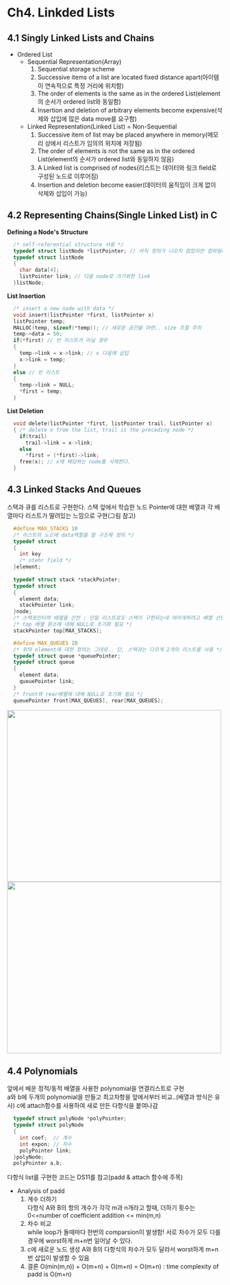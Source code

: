 # Ch4. Linkded Lists
## 4.1 Singly Linked Lists and Chains
- Ordered List
  + Sequential Representation(Array)
    1. Sequential storage scheme
    2. Successive items of a list are located fixed distance apart(아이템이 연속적으로 특정 거리에 위치함)
    3. The order of elements is the same as in the ordered List(element의 순서가 ordered list와 동일함)
    4. Insertion and deletion of arbitrary elements become expensive(삭제와 삽입에 많은 data move를 요구함)
  + Linked Representation(Linked List) = Non-Sequential
    1. Successive item of list may be placed anywhere in memory(메모리 상에서 리스트가 임의의 위치에 저장됨)
    2. The order of elements is not the same as in the ordered List(element의 순서가 ordered list와 동일하지 않음)
    3. A Linked list is comprised of nodes(리스트는 데이터와 링크 field로 구성된 노드로 이루어짐)
    4. Insertion and deletion become easier(데이터의 움직임이 크게 없이 삭제와 삽입이 가능)

## 4.2 Representing Chains(Single Linked List) in C
__Defining a Node's Structure__
```c
  /* self-referential structure 사용 */
  typedef struct listNode *listPointer; // 아직 정의가 나오지 않았지만 컴파일러가 특정 type에대한 포인터는 미리 재정의 해줌
  typedef struct listNode
  {
    char data[4];
    listPointer link; // 다음 node로 가기위한 link
  }listNode;
```
__List Insertion__
```c
  /* insert a new node with data */
  void insert(listPointer *first, listPointer x)
  listPointer temp;
  MALLOC(temp, sizeof(*temp)); // 새로운 공간을 마련.. size 조절 주의
  temp->data = 50;
  if(*first) // 빈 리스트가 아닐 경우
  {
    temp->link = x->link; // x 다음에 삽입
    x->link = temp;
  }
  else // 빈 리스트
  {
    temp->link = NULL;
    *first = temp;
  }
```
__List Deletion__
```c
  void delete(listPointer *first, listPointer trail, listPointer x)
  { /* delete x from the list, trail is the preceding node */
    if(trail)
      trail->link = x->link;
    else
      *first = (*first)->link;
    free(x); // x에 해당하는 node를 삭제한다.
  }
```

## 4.3 Linked Stacks And Queues
스택과 큐를 리스트로 구현한다. 스택 앞에서 학습한 노드 Pointer에 대한 배열과 각 배열마다 리스트가 딸려있는 느낌으로 구현(그림 참고)
```c
  #define MAX_STACKS 10
  /* 리스트의 노드에 data역할을 할 구조체 정의 */
  typedef struct
  {
    int key
    /* otehr field */
  }element;
  
  typedef struct stack *stackPointer;
  typedef struct
  {
    element data;
    stackPointer link;
  }node;
  /* 스택포인터의 배열을 선언 : 단일 리스트로도 스택이 구현되는데 여러개하려고 배열 선언하는 느낌 */
  /* top 배열 원소에 대해 NULL로 초기화 필요 */
  stackPointer top[MAX_STACKS];

```
```c
  #define MAX_QUEUES 10
  /* 위의 element에 대한 정의는 그대로.. 단, 스택과는 다르게 2개의 리스트를 사용 */
  typedef struct queue *queuePointer;
  typedef struct queue
  {
    element data;
    queuePointer link;
  }
  /* front와 rear배열에 대해 NULL로 초기화 필요 */
  queuePointer front[MAX_QUEUES], rear[MAX_QUEUES];
```

<img src="https://user-images.githubusercontent.com/97028605/163159728-5cdf8fbf-4cfe-4eb1-a6af-f8030019e716.PNG" width="500px" height="400px"></img>
<img src="https://user-images.githubusercontent.com/97028605/163160684-fb450f67-9826-4087-8c4c-d0ead45e143b.PNG" width="500px" height="400px"></img>

## 4.4 Polynomials
앞에서 배운 정적/동적 배열을 사용한 polynomial을 연결리스트로 구현   
a와 b에 두개의 polynomial을 만들고 최고차항을 앞에서부터 비교..(배열과 방식은 유사) c에 attach함수를 사용하여 새로 만든 다항식을 붙여나감
```c
  typedef struct polyNode *polyPointer;
  typedef struct polyNode
  {
    int coef;  // 계수
    int expon; // 차수
    polyPointer link;
  }polyNode;
  polyPointer a,b;
```
다항식 list를 구현한 코드는 DS11를 참고(padd & attach 함수에 주목)

- Analysis of padd
  1. 계수 더하기   
    다항식 A와 B의 항의 개수가 각각 m과 n개라고 할때, 더하기 횟수는 0<=number of coefficient addition <= min(m,n)
  2. 차수 비교   
    while loop가 돌때마다 한번의 comparsion이 발생함! 서로 차수가 모두 다를 경우에 worst하게 m+n번 일어날 수 있다.
  3. c에 새로운 노드 생성
    A와 B의 다항식의 차수가 모두 달라서 worst하게 m+n번 삽입이 발생할 수 있음
  4. 결론
    O(min(m,n)) + O(m+n) + O(m+n) = O(m+n) : time complexity of padd is O(m+n)
